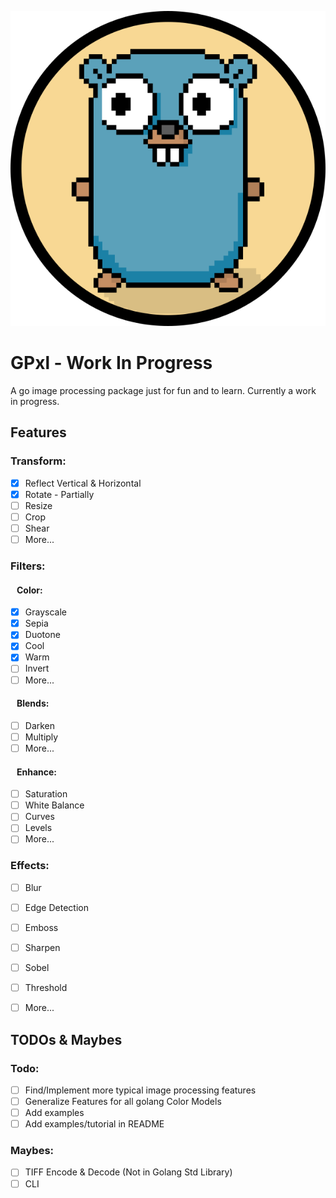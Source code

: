 ![Pxl Gopher.](./assets/gpxl_logo.png)

# GPxl - Work In Progress

A go image processing package just for fun and to learn. Currently a work in progress.

## Features

### Transform:
* [X] Reflect Vertical & Horizontal
* [X] Rotate - Partially
* [ ] Resize
* [ ] Crop
* [ ] Shear
* [ ] More...

### Filters:
#### &nbsp;&nbsp;&nbsp;Color:
* [X] Grayscale
* [X] Sepia
* [X] Duotone
* [X] Cool
* [X] Warm
* [ ] Invert
* [ ] More...

#### &nbsp;&nbsp;&nbsp;Blends:
* [ ] Darken
* [ ] Multiply
* [ ] More...

#### &nbsp;&nbsp;&nbsp;Enhance:
* [ ] Saturation
* [ ] White Balance
* [ ] Curves
* [ ] Levels
* [ ] More...

### Effects:
* [ ] Blur
* [ ] Edge Detection
* [ ] Emboss
* [ ] Sharpen
* [ ] Sobel
* [ ] Threshold
* [ ] More...


## TODOs & Maybes

### Todo:
* [ ] Find/Implement more typical image processing features
* [ ] Generalize Features for all golang Color Models
* [ ] Add examples
* [ ] Add examples/tutorial in README

### Maybes:

* [ ] TIFF Encode & Decode (Not in Golang Std Library)
* [ ] CLI
